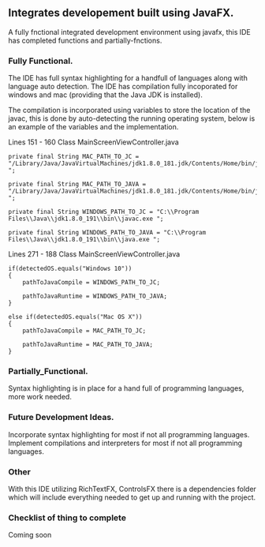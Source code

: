## Integrates developement built using JavaFX.

A fully fnctional integrated development environment using javafx, this IDE has completed functions and partially-fnctions.

### Fully Functional.
The IDE has full syntax highlighting for a handfull of languages along with language auto detection.
The IDE has compilation fully incoporated for windows and mac (providing that the Java JDK is installed).

The compilation is incorporated using variables to store the location of the javac, this is done by auto-detecting the running operating system, below is an example of the variables and the implementation.

Lines 151 - 160 Class MainScreenViewController.java
```
private final String MAC_PATH_TO_JC = "/Library/Java/JavaVirtualMachines/jdk1.8.0_181.jdk/Contents/Home/bin/javac ";

private final String MAC_PATH_TO_JAVA = "/Library/Java/JavaVirtualMachines/jdk1.8.0_181.jdk/Contents/Home/bin/java ";

private final String WINDOWS_PATH_TO_JC = "C:\\Program Files\\Java\\jdk1.8.0_191\\bin\\javac.exe ";

private final String WINDOWS_PATH_TO_JAVA = "C:\\Program Files\\Java\\jdk1.8.0_191\\bin\\java.exe ";

```

Lines 271 - 188 Class MainScreenViewController.java
```
if(detectedOS.equals("Windows 10"))
{
    pathToJavaCompile = WINDOWS_PATH_TO_JC;

    pathToJavaRuntime = WINDOWS_PATH_TO_JAVA;
}

else if(detectedOS.equals("Mac OS X"))
{
    pathToJavaCompile = MAC_PATH_TO_JC;

    pathToJavaRuntime = MAC_PATH_TO_JAVA;
}

```


### Partially_Functional.
Syntax highlighting is in place for a hand full of programming languages, more work needed.

### Future Development Ideas.
Incorporate syntax highlighting for most if not all programming languages.
Implement compilations and interpreters for most if not all programming languages.

### Other
With this IDE utilizing RichTextFX, ControlsFX there is a dependencies  folder which will include everything needed to get up and running with the project.

### Checklist of thing to complete
Coming soon
